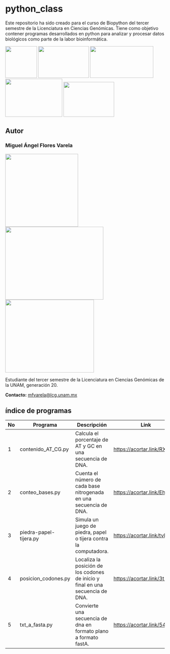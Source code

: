 # python_class
Este repositorio ha sido creado para el curso de Biopython del tercer semestre de la Licenciatura en Ciencias Genómicas. Tiene como objetivo contener programas desarrollados en python para  analizar y procesar datos biológicos como parte de la labor bioinformática. 

<img src="https://www.lcg.unam.mx/wp-content/uploads/2018/08/lcg_logo_azullcg-square.png" width="100" height="100"> <img src="https://logowik.com/content/uploads/images/unam2221.jpg" width="160" height="100"> <img src="https://www.matcuer.unam.mx/public/images/logos/CCG.jpg" width="200" height="100"> <img src="https://mexico.campus-party.org/wp-content/uploads/sites/31/2018/05/IBt-UNAM.jpg" width="180" height="120"> <img src="https://scontent.fcvj1-1.fna.fbcdn.net/v/t39.30808-6/319545979_927279391615679_8040181018443581264_n.jpg?_nc_cat=107&ccb=1-7&_nc_sid=a2f6c7&_nc_eui2=AeHpIEDDbOGVft_dJl4ChruJe0G6JkZYugd7QbomRli6ByrqqvPvm15XZocDuGqYwo0EiCYdkpnUAaO3yuJV6hkK&_nc_ohc=vAYnDrCzfWIAX-YieR-&_nc_ht=scontent.fcvj1-1.fna&oh=00_AfA9Ub3LzfryRWZW3nde8NYTjj697Y3bCCSElibz5ZykDA&oe=6501C527" width="160" height="110">
## Autor
### Miguel Ángel Flores Varela
<img src="https://github.com/StochasticMike12/python_class/blob/develop/multimedia/autor.jpg" width="230" height="230"> <img src="https://github.com/StochasticMike12/python_class/blob/develop/multimedia/genomicas.jpg" width="310" height="230"> <img src="https://github.com/StochasticMike12/python_class/blob/develop/multimedia/genomicos.jpg" width="280" height="230">

Estudiante del tercer semestre de la Licenciatura en Ciencias Genómicas de la UNAM, generación 20.

**Contacto:** mfvarela@lcg.unam.mx

## índice de programas
| No | Programa  | Descripción | Link |
| -- | -- | -- |--|
| 1 | contenido_AT_CG.py | Calcula el porcentaje de AT y GC en una secuencia de DNA. | https://acortar.link/RXzJ5n |
| 2 | conteo_bases.py | Cuenta el número de cada base nitrogenada en una secuencia de DNA. | https://acortar.link/EhYXkI |
| 3 | piedra-papel-tijera.py | Simula un juego de piedra, papel o tijera contra la computadora. | https://acortar.link/tvRL9G |
| 4 | posicion_codones.py | Localiza la posición de los codones de inicio y final en una secuencia de DNA. | https://acortar.link/3t5PoB |
| 5 | txt_a_fasta.py | Convierte una secuencia de dna en formato plano a formato fastA. | https://acortar.link/54L8yV |
